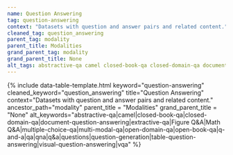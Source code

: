 ```yaml
---
name: Question Answering
tag: question-answering
context: "Datasets with question and answer pairs and related content."
cleaned_tag: question_answering
parent_tag: modality
parent_title: Modalities
grand_parent_tag: modality
grand_parent_title: None
alt_tags: abstractive-qa camel closed-book-qa closed-domain-qa document-question-answering extractive-qa Figure Q&A Math Q&A multiple-choice-qa multi-modal-qa open-domain-qa open-book-qa q-and-a qa qna q&a questions question-generation table-question-answering visual-question-answering vqa
---
```


{% include data-table-template.html 
  keyword="question-answering" 
  cleaned_keyword="question_answering" 
  title="Question Answering"
  context="Datasets with question and answer pairs and related content."
  ancestor_path="modality" 
  parent_title = "Modalities"
  grand_parent_title = "None"
  alt_keywords="abstractive-qa|camel|closed-book-qa|closed-domain-qa|document-question-answering|extractive-qa|Figure Q&A|Math Q&A|multiple-choice-qa|multi-modal-qa|open-domain-qa|open-book-qa|q-and-a|qa|qna|q&a|questions|question-generation|table-question-answering|visual-question-answering|vqa"
%}

